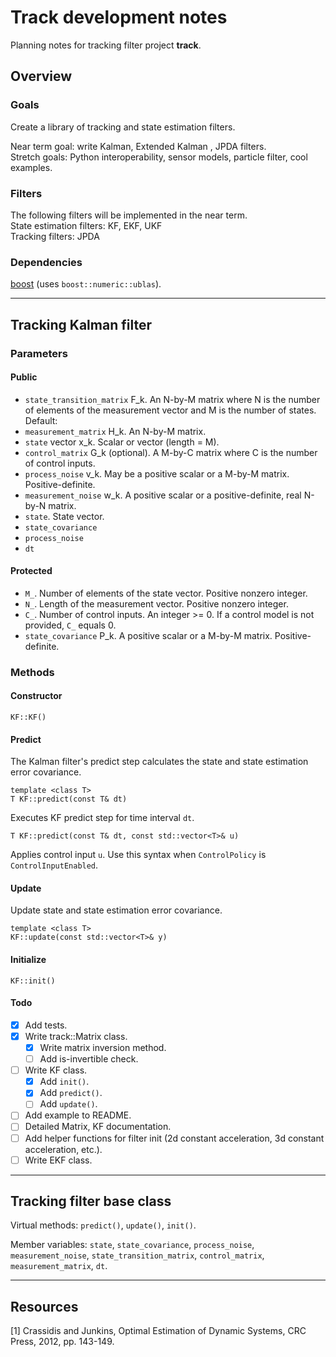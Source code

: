 # Track development notes
Planning notes for tracking filter project **track**.

## Overview

### Goals

Create a library of tracking and state estimation filters.

Near term goal: write Kalman, Extended Kalman , JPDA filters.  
Stretch goals: Python interoperability, sensor models, particle filter,
cool examples.

### Filters

The following filters will be implemented in the near term.  
State estimation filters: KF, EKF, UKF  
Tracking filters: JPDA


### Dependencies

[boost](https://www.boost.org) (uses `boost::numeric::ublas`).


---


## Tracking Kalman filter

### Parameters

#### Public

* `state_transition_matrix` F_k. An N-by-M matrix where N is the number of
elements of the measurement vector and M is the number of states. Default:
* `measurement_matrix` H_k. An N-by-M matrix.
* `state` vector x_k. Scalar or vector (length = M).
* `control_matrix` G_k (optional). A M-by-C matrix where C is the number of
control inputs.
* `process_noise` v_k. May be a positive scalar or a M-by-M matrix. Positive-definite.
* `measurement_noise` w_k. A positive scalar or a positive-definite, real N-by-N
matrix.
* `state`. State vector.
* `state_covariance`
* `process_noise`
* `dt`

#### Protected

* `M_`. Number of elements of the state vector. Positive nonzero integer.
* `N_`. Length of the measurement vector. Positive nonzero integer.
* `C_`. Number of control inputs. An integer >= 0. If a control model is not provided,
`C_` equals 0.
* `state_covariance` P_k. A positive scalar or a M-by-M matrix. Positive-definite.


### Methods

#### Constructor

`KF::KF()`

#### Predict

The Kalman filter's predict step calculates the state and state estimation error
covariance.

```
template <class T>
T KF::predict(const T& dt)
```
Executes KF predict step for time interval `dt`.

```
T KF::predict(const T& dt, const std::vector<T>& u)
```
Applies control input `u`. Use this syntax when `ControlPolicy` is
`ControlInputEnabled`.


#### Update

Update state and state estimation error covariance.

```
template <class T>
KF::update(const std::vector<T>& y)
```


#### Initialize

`KF::init()`

#### Todo

- [x] Add tests.  
- [x] Write track::Matrix class.    
    - [x] Write matrix inversion method.
    - [ ] Add is-invertible check.
- [ ] Write KF class.  
    - [x] Add `init()`.  
    - [x] Add `predict()`.  
    - [ ] Add `update()`.  
- [ ] Add example to README.
- [ ] Detailed Matrix, KF documentation.
- [ ] Add helper functions for filter init (2d constant acceleration, 3d
    constant acceleration, etc.).
- [ ] Write EKF class.

<!-- ### Policy classes

#### Control policy

`ControlPolicy` may have type `ControlInputEnabled` or `ControlInputDisabled`.

`MotionModelPolicy` may have type
`<1|2|3>DConstant<Velocity|Acceleration>Motion`
or `CustomMotion`. -->


---


## Tracking filter base class

Virtual methods: `predict()`, `update()`, `init()`.

Member variables: `state`, `state_covariance`, `process_noise`,
`measurement_noise`, `state_transition_matrix`, `control_matrix`,
`measurement_matrix`, `dt`.


---


## Resources

[1] Crassidis and Junkins, Optimal Estimation of Dynamic Systems, CRC Press,
2012, pp. 143-149.
